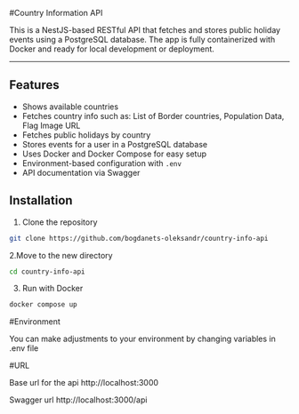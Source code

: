 #Country Information API

This is a NestJS-based RESTful API that fetches and stores public holiday events using a PostgreSQL database. The app is fully containerized with Docker and ready for local development or deployment.

---

## Features

- Shows available countries
- Fetches country info such as: List of Border countries, Population Data, Flag Image URL
- Fetches public holidays by country
- Stores events for a user in a PostgreSQL database
- Uses Docker and Docker Compose for easy setup
- Environment-based configuration with `.env` 
- API documentation via Swagger

## Installation

1. Clone the repository

```bash
git clone https://github.com/bogdanets-oleksandr/country-info-api
```
2.Move to the new directory
```bash
cd country-info-api
```
3. Run with Docker
```bash
docker compose up
```

#Environment

You can make adjustments to your environment by changing variables in .env file


#URL

Base url for the api
http://localhost:3000

Swagger url
http://localhost:3000/api
